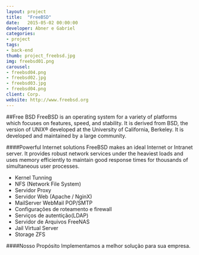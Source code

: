 ```yaml
---
layout: project
title:  "FreeBSD"
date:   2015-05-02 00:00:00
developer: Abner e Gabriel
categories:
- project
tags:
- back-end
thumb: project_freebsd.jpg
img: freebsd01.png
carousel:
- freebsd04.png
- freebsd02.jpg
- freebsd03.jpg
- freebsd04.png
client: Corp.
website: http://www.freebsd.org
---
```

##Free BSD
FreeBSD is an operating system for a variety of platforms which focuses on features, speed, and stability. It is derived from BSD, the version of UNIX® developed at the University of California, Berkeley. It is developed and maintained by a large community.

####Powerful Internet solutions
FreeBSD makes an ideal Internet or Intranet server. It provides robust network services under the heaviest loads and uses memory efficiently to maintain good response times for thousands of simultaneous user processes.

- Kernel Tunning
- NFS (Network File System)
- Servidor Proxy 
- Servidor Web (Apache / NginX)
- MailServer WebMail POP/SMTP
- Configurações de roteamento e firewall
- Serviços de autentição(LDAP)
- Servidor de Arquivos FreeNAS
- Jail Virtual Server 
- Storage ZFS 

####Nosso Propósito
Implementamos a melhor solução para sua empresa. 
